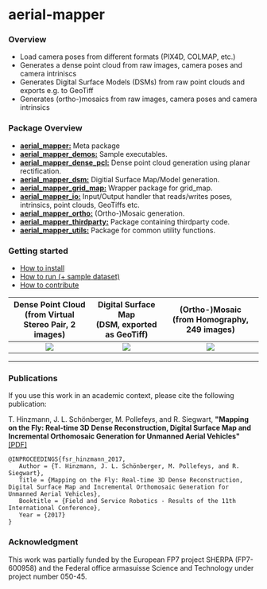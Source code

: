 # aerial-mapper

### Overview
- Load camera poses from different formats (PIX4D, COLMAP, etc.)
- Generates a dense point cloud from raw images, camera poses and camera intriniscs
- Generates Digital Surface Models (DSMs) from raw point clouds and exports e.g. to GeoTiff
- Generates (ortho-)mosaics from raw images, camera poses and camera intrinsics


### Package Overview
- [**aerial_mapper:**](https://github.com/ethz-asl/aerial_mapper/tree/master/aerial_mapper) Meta package
- [**aerial_mapper_demos:**](https://github.com/ethz-asl/aerial_mapper/tree/master/aerial_mapper_demos) Sample executables.
- [**aerial_mapper_dense_pcl:**](https://github.com/ethz-asl/aerial_mapper/tree/master/aerial_mapper_dense_pcl) Dense point cloud generation using planar rectification.
- [**aerial_mapper_dsm:**](https://github.com/ethz-asl/aerial_mapper/tree/master/aerial_mapper_dsm) Digitial Surface Map/Model generation.
- [**aerial_mapper_grid_map:**](https://github.com/ethz-asl/aerial_mapper/tree/master/aerial_mapper_grid_map) Wrapper package for grid_map.
- [**aerial_mapper_io:**](https://github.com/ethz-asl/aerial_mapper/tree/master/aerial_mapper_io) Input/Output handler that reads/writes poses, intrinsics, point clouds, GeoTiffs etc.
- [**aerial_mapper_ortho:**](https://github.com/ethz-asl/aerial_mapper/tree/master/aerial_mapper_ortho) (Ortho-)Mosaic generation.
- [**aerial_mapper_thirdparty:**](https://github.com/ethz-asl/aerial_mapper/tree/master/aerial_mapper_thirdparty) Package containing thirdparty code.
- [**aerial_mapper_utils:**](https://github.com/ethz-asl/aerial_mapper/tree/master/aerial_mapper_utils) Package for common utility functions.

### Getting started
- [How to install](https://github.com/ethz-asl/aerial_mapper/wiki/How-to-install)
- [How to run (+ sample dataset)](https://github.com/ethz-asl/aerial_mapper/wiki/How-to-run)
- [How to contribute](https://github.com/ethz-asl/aerial_mapper/wiki/How-to-contribute)

Dense Point Cloud <br> (from Virtual Stereo Pair, 2 images) | Digital Surface Map <br> (DSM, exported as GeoTiff) | (Ortho-)Mosaic <br> (from Homography, 249 images) |
:---: | :---: | :---: |
![](https://github.com/ethz-asl/aerial_mapper/wiki/dense_preview.png) | ![](https://github.com/ethz-asl/aerial_mapper/wiki/dsm_preview.png)| ![](https://github.com/ethz-asl/aerial_mapper/wiki/ortho_preview.png) | [![]

<hr>

### Publications
If you use this work in an academic context, please cite the following publication:

T. Hinzmann, J. L. Schönberger, M. Pollefeys, and R. Siegwart, **"Mapping on the Fly: Real-time 3D Dense Reconstruction, Digital Surface Map and Incremental Orthomosaic Generation for Unmanned Aerial Vehicles"** [[PDF]](http://www.timohinzmann.com/publications/fsr_2017_hinzmann.pdf)

```
@INPROCEEDINGS{fsr_hinzmann_2017,
   Author = {T. Hinzmann, J. L. Schönberger, M. Pollefeys, and R. Siegwart},
   Title = {Mapping on the Fly: Real-time 3D Dense Reconstruction, Digital Surface Map and Incremental Orthomosaic Generation for Unmanned Aerial Vehicles},
   Booktitle = {Field and Service Robotics - Results of the 11th International Conference},
   Year = {2017}
}
```
### Acknowledgment
This work was partially funded by the European FP7 project SHERPA (FP7-600958) and the Federal office armasuisse Science and Technology under project number 050-45.


